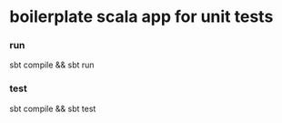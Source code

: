 # boilerplate scala app for unit tests

### run
sbt compile && sbt run

### test
sbt compile && sbt test

